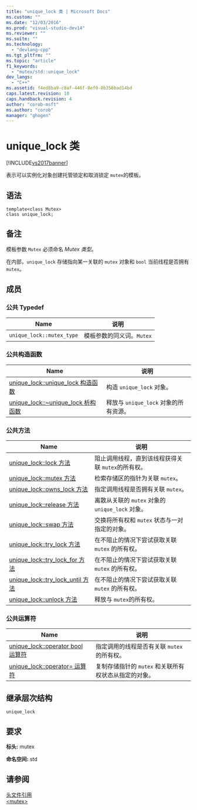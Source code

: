 ```yaml
---
title: "unique_lock 类 | Microsoft Docs"
ms.custom: ""
ms.date: "12/03/2016"
ms.prod: "visual-studio-dev14"
ms.reviewer: ""
ms.suite: ""
ms.technology: 
  - "devlang-cpp"
ms.tgt_pltfrm: ""
ms.topic: "article"
f1_keywords: 
  - "mutex/std::unique_lock"
dev_langs: 
  - "C++"
ms.assetid: f4ed8ba9-c8af-446f-8ef0-0b356bad14bd
caps.latest.revision: 10
caps.handback.revision: 4
author: "corob-msft"
ms.author: "corob"
manager: "ghogen"
---
```

# unique_lock 类
[!INCLUDE[vs2017banner](../assembler/inline/includes/vs2017banner.md)]

表示可以实例化对象创建托管锁定和取消锁定 `mutex`的模板。  
  
## 语法  
  
```  
template<class Mutex>  
class unique_lock;  
```  
  
## 备注  
 模板参数 `Mutex` 必须命名 *Mutex 类型*。  
  
 在内部，`unique_lock` 存储指向某一关联的 `mutex` 对象和 `bool` 当前线程是否拥有 `mutex`。  
  
## 成员  
  
### 公共 Typedef  
  
|Name|说明|  
|----------|--------|  
|`unique_lock::mutex_type`|模板参数的同义词。`Mutex`|  
  
### 公共构造函数  
  
|Name|说明|  
|----------|--------|  
|[unique\_lock::unique\_lock 构造函数](../Topic/unique_lock::unique_lock%20Constructor.md)|构造 `unique_lock` 对象。|  
|[unique\_lock::~unique\_lock 析构函数](../Topic/unique_lock::~unique_lock%20Destructor.md)|释放与 `unique_lock` 对象的所有资源。|  
  
### 公共方法  
  
|Name|说明|  
|----------|--------|  
|[unique\_lock::lock 方法](../Topic/unique_lock::lock%20Method.md)|阻止调用线程，直到该线程获得关联 `mutex`的所有权。|  
|[unique\_lock::mutex 方法](../Topic/unique_lock::mutex%20Method.md)|检索存储区的指针为关联 `mutex`。|  
|[unique\_lock::owns\_lock 方法](../Topic/unique_lock::owns_lock%20Method.md)|指定调用线程是否拥有关联 `mutex`。|  
|[unique\_lock::release 方法](../Topic/unique_lock::release%20Method.md)|离散从关联的 `mutex` 对象的 `unique_lock` 对象。|  
|[unique\_lock::swap 方法](../Topic/unique_lock::swap%20Method.md)|交换将所有权和 `mutex` 状态与一对指定的对象。|  
|[unique\_lock::try\_lock 方法](../Topic/unique_lock::try_lock%20Method.md)|在不阻止的情况下尝试获取关联 `mutex` 的所有权。|  
|[unique\_lock::try\_lock\_for 方法](../Topic/unique_lock::try_lock_for%20Method.md)|在不阻止的情况下尝试获取关联 `mutex` 的所有权。|  
|[unique\_lock::try\_lock\_until 方法](../Topic/unique_lock::try_lock_until%20Method.md)|在不阻止的情况下尝试获取关联 `mutex` 的所有权。|  
|[unique\_lock::unlock 方法](../Topic/unique_lock::unlock%20Method.md)|释放与 `mutex`的所有权。|  
  
### 公共运算符  
  
|Name|说明|  
|----------|--------|  
|[unique\_lock::operator bool 运算符](../Topic/unique_lock::operator%20bool%20Operator.md)|指定调用的线程是否有关联 `mutex`的所有权。|  
|[unique\_lock::operator\= 运算符](../Topic/unique_lock::operator=%20Operator.md)|复制存储指针的 `mutex` 和关联所有权状态从指定的对象。|  
  
## 继承层次结构  
 `unique_lock`  
  
## 要求  
 **标头:** mutex  
  
 **命名空间:** std  
  
## 请参阅  
 [头文件引用](../standard-library/cpp-standard-library-header-files.md)   
 [\<mutex\>](../standard-library/mutex.md)